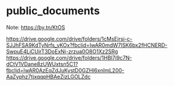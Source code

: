 # public_documents

Note: https://by.tn/KtOS

https://drive.google.com/drive/folders/1cMsEjrsj-c-SJJhFSA9KdTyNrfs_yKOx?fbclid=IwAR0mdW7lSK6bx2fHCNERD-SwpuE4LiCUirT3DoExNj-zrzua0O8O1Xz2SRg <br>
https://drive.google.com/drive/folders/1HBl7i9c7N-dCtV1VDane8zUWUxtsn5C1?fbclid=IwAR0AzEqZdJuKystD0GZHl6xnImL200-AaZyphz7tjxqqpHBAeZizLGOLZdc
